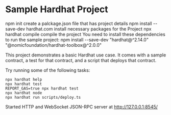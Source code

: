 # Sample Hardhat Project

npm init
create a palckage.json file that has project details
npm install --save-dev hardhat.com
install necessary packages for the Project
npx hardhat compile
compile the project
You need to install these dependencies to run the sample project:
npm install --save-dev "hardhat@^2.14.0" "@nomicfoundation/hardhat-toolbox@^2.0.0"

This project demonstrates a basic Hardhat use case. It comes with a sample contract, a test for that contract, and a script that deploys that contract.

Try running some of the following tasks:

```shell
npx hardhat help
npx hardhat test
REPORT_GAS=true npx hardhat test
npx hardhat node
npx hardhat run scripts/deploy.ts
```

Started HTTP and WebSocket JSON-RPC server at http://127.0.0.1:8545/
